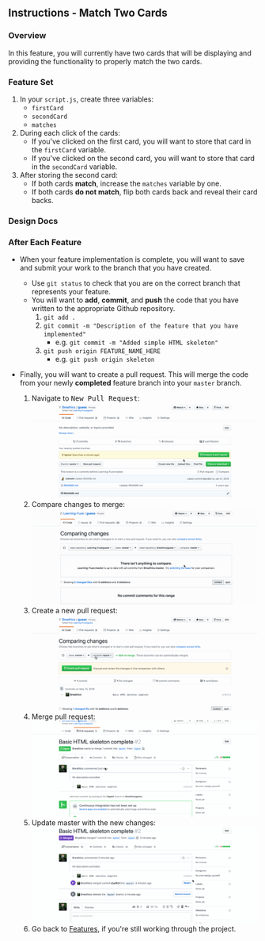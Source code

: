 Instructions - Match Two Cards
--

### Overview

In this feature, you will currently have two cards that will be displaying and providing the functionality to properly match the two cards.

### Feature Set

1. In your `script.js`, create three variables:
   - `firstCard`
   - `secondCard`
   - `matches`
2. During each click of the cards:
   - If you've clicked on the first card, you will want to store that card in the `firstCard` variable.
   - If you've clicked on the second card, you will want to store that card in the `secondCard` variable.
3. After storing the second card:
   - If both cards **match**, increase the `matches` variable by one.
   - If both cards **do not match**, flip both cards back and reveal their card backs.

### Design Docs

<!-- TODO Will have design docs located here 

- Bullet
![Alt-text-for-image](/path/to/image.jpg)

-->


### After Each Feature

- When your feature implementation is complete, you will want to save and submit your work to the branch that you have created.
  - Use `git status` to check that you are on the correct branch that represents your feature.
  - You will want to **add**, **commit**, and **push** the code that you have written to the appropriate Github repository.
    1. `git add .`
    2. `git commit -m "Description of the feature that you have implemented"`
       - e.g. `git commit -m "Added simple HTML skeleton"`
    3. `git push origin FEATURE_NAME_HERE`
       - e.g. `git push origin skeleton`

- Finally, you will want to create a pull request. This will merge the code from your newly **completed** feature branch into your `master` branch.

  1. Navigate to <kbd>New Pull Request</kbd>:
  ![Navigate to pull requests](../post-feature/navigate-to-pull-request.gif)
  2. Compare changes to merge: 
  ![Compare changes to merge](../post-feature/compare-changes.gif)
  3. Create a new pull request:
  ![Create new pull request](../post-feature/create-pull-request.gif)
  4. Merge pull request:
  ![Merge pull request](../post-feature/merge-pull-request.gif)
  5. Update master with the new changes:
  ![Update master](../post-feature/pull-new-changes.gif)
  6. Go back to [Features](../../README.md), if you're still working through the project.
